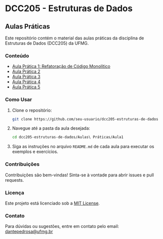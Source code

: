 # DCC205 - Estruturas de Dados

## Aulas Práticas

Este repositório contém o material das aulas práticas da disciplina de Estruturas de Dados (DCC205) da UFMG.

### Conteúdo

- [Aula Prática 1: Refatoração de Código Monolítico](./ap1%20-%20matrix%20operator/)
- [Aula Prática 2](./Aula2)
- [Aula Prática 3](./Aula3)
- [Aula Prática 4](./Aula4)
- [Aula Prática 5](./Aula5)

### Como Usar

1. Clone o repositório:
    ```sh
    git clone https://github.com/seu-usuario/dcc205-estruturas-de-dados.git
    ```
2. Navegue até a pasta da aula desejada:
    ```sh
    cd dcc205-estruturas-de-dados/Aulas\ Práticas/Aula1
    ```
3. Siga as instruções no arquivo `README.md` de cada aula para executar os exemplos e exercícios.

### Contribuições

Contribuições são bem-vindas! Sinta-se à vontade para abrir issues e pull requests.

### Licença

Este projeto está licenciado sob a [MIT License](./LICENSE).

### Contato

Para dúvidas ou sugestões, entre em contato pelo email: [dantepedrosa@ufmg.br](mailto:dantepedrosa@ufmg.br)